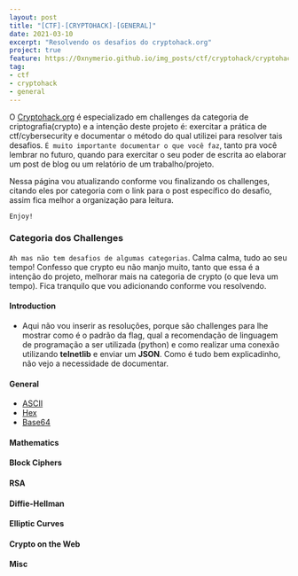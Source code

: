 ```yaml
---
layout: post
title: "[CTF]-[CRYPTOHACK]-[GENERAL]"
date: 2021-03-10
excerpt: "Resolvendo os desafios do cryptohack.org"
project: true
feature: https://0xnymerio.github.io/img_posts/ctf/cryptohack/cryptohack-logo.png
tag:
- ctf
- cryptohack
- general
---
```


O [Cryptohack.org](https://cryptohack.org) é especializado em challenges da categoria de criptografia(crypto) e a intenção deste projeto é: exercitar a prática de ctf/cybersecurity e documentar o método do qual utilizei para resolver tais desafios. `É muito importante documentar o que você faz`, tanto pra você lembrar no futuro, quando para exercitar o seu poder de escrita ao elaborar um post de blog ou um relatório de um trabalho/projeto.

Nessa página vou atualizando conforme vou finalizando os challenges, citando eles por categoria com o link para o post específico do desafio, assim fica melhor a organização para leitura.

`Enjoy!`

### Categoria dos Challenges

`Ah mas não tem desafios de algumas categorias`. Calma calma, tudo ao seu tempo! Confesso que crypto eu não manjo muito, tanto que essa é a intenção do projeto, melhorar mais na categoria de crypto (o que leva um tempo). Fica tranquilo que vou adicionando conforme vou resolvendo.

#### Introduction
- Aqui não vou inserir as resoluções, porque são challenges para lhe mostrar como é o padrão da flag, qual a recomendação de linguagem de programação a ser utilizada (python) e como realizar uma conexão utilizando **telnetlib** e enviar um **JSON**. Como é tudo bem explicadinho, não vejo a necessidade de documentar.

#### General
- [ASCII](https://0xnymerio.github.io/ctf-cryptohack-general-ascii)
- [Hex](https://0xnymerio.github.io/ctf-cryptohack-general-hex)
- [Base64](https://0xnymerio.github.io/ctf-cryptohack-general-base64)

#### Mathematics
#### Block Ciphers
#### RSA
#### Diffie-Hellman
#### Elliptic Curves
#### Crypto on the Web
#### Misc
